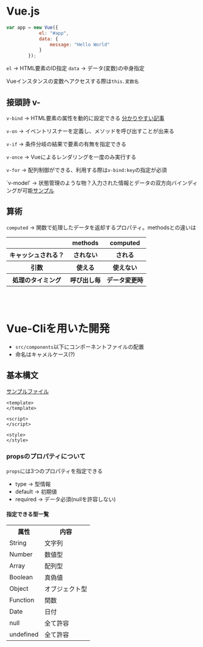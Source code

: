 # Vue.js

```js
var app = new Vue({
            el: "#app",
            data: {
                message: "Hello World"
            }
        });
```

`el` -> HTML要素のID指定
`data` -> データ(変数)の中身指定

Vueインスタンスの変数へアクセスする際は`this.変数名`

## 接頭詩 v-

`v-bind` -> HTML要素の属性を動的に設定できる
[分かりやすい記事](https://qiita.com/ota-meshi/items/ffa875daa9ebc9fc57c0)

`v-on` -> イベントリスナーを定義し、メソッドを呼び出すことが出来る

`v-if` -> 条件分岐の結果で要素の有無を指定できる

`v-once` -> Vueによるレンダリングを一度のみ実行する

`v-for` -> 配列制御ができる、利用する際は`v-bind:key`の指定が必須

`v-model' -> 状態管理のような物？入力された情報とデータの双方向バインディングが可能[サンプル](./cdn/model.html)

## 算術

`computed` -> 関数で処理したデータを返却するプロパティ。methodsとの違いは
<table>
    <tr>
        <th></th>
        <th>methods</th>
        <th>computed</th>
    </tr>
    <tr>
        <th>キャッシュされる？</th>
        <th>されない</th>
        <th>される</th>
    </tr>
    <tr>
        <th>引数</th>
        <th>使える</th>
        <th>使えない</th>
    </tr>
    <tr>
        <th>処理のタイミング</th>
        <th>呼び出し毎</th>
        <th>データ変更時</th>
    </tr>
</table>

<br />
<br />

# Vue-Cliを用いた開発

- `src/components`以下にコンポーネントファイルの配置
- 命名はキャメルケース(?)

## 基本構文

[サンプルファイル](./sample-app/src/components/SampleComponent.vue)

```vue
<template>
</template>

<script>
</script>

<style>
</style>
```

### propsのプロパティについて

`props`には3つのプロパティを指定できる

- type -> 型情報
- default -> 初期値
- required -> データ必須(nullを許容しない)

#### 指定できる型一覧
<table>
    <tr>
        <th>属性</th>
        <th>内容</th>
    </tr>
    <tr>
        <td>String</td>
        <td>文字列</td>
    </tr>
    <tr>
        <td>Number</td>
        <td>数値型</td>
    </tr>
    <tr>
        <td>Array</td>
        <td>配列型</td>
    </tr>
    <tr>
        <td>Boolean</td>
        <td>真偽値</td>
    </tr>
    <tr>
        <td>Object</td>
        <td>オブジェクト型</td>
    </tr>
    <tr>
        <td>Function</td>
        <td>関数</td>
    </tr>
    <tr>
        <td>Date</td>
        <td>日付</td>
    </tr>
    <tr>
        <td>null</td>
        <td>全て許容</td>
    </tr>
    <tr>
        <td>undefined</td>
        <td>全て許容</td>
    </tr>
</table>